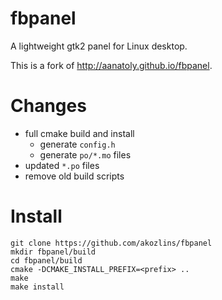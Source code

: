 # fbpanel

A lightweight gtk2 panel for Linux desktop.

This is a fork of <http://aanatoly.github.io/fbpanel>.

# Changes

- full cmake build and install
    - generate `config.h`
    - generate `po/*.mo` files
- updated `*.po` files
- remove old build scripts

# Install

```
git clone https://github.com/akozlins/fbpanel
mkdir fbpanel/build
cd fbpanel/build
cmake -DCMAKE_INSTALL_PREFIX=<prefix> ..
make
make install
```
